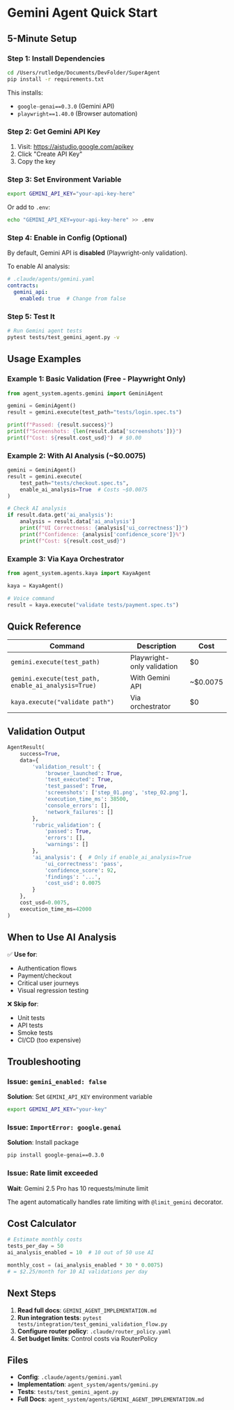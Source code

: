 # Gemini Agent Quick Start

## 5-Minute Setup

### Step 1: Install Dependencies

```bash
cd /Users/rutledge/Documents/DevFolder/SuperAgent
pip install -r requirements.txt
```

This installs:
- `google-genai==0.3.0` (Gemini API)
- `playwright==1.40.0` (Browser automation)

### Step 2: Get Gemini API Key

1. Visit: https://aistudio.google.com/apikey
2. Click "Create API Key"
3. Copy the key

### Step 3: Set Environment Variable

```bash
export GEMINI_API_KEY="your-api-key-here"
```

Or add to `.env`:
```bash
echo "GEMINI_API_KEY=your-api-key-here" >> .env
```

### Step 4: Enable in Config (Optional)

By default, Gemini API is **disabled** (Playwright-only validation).

To enable AI analysis:

```yaml
# .claude/agents/gemini.yaml
contracts:
  gemini_api:
    enabled: true  # Change from false
```

### Step 5: Test It

```bash
# Run Gemini agent tests
pytest tests/test_gemini_agent.py -v
```

## Usage Examples

### Example 1: Basic Validation (Free - Playwright Only)

```python
from agent_system.agents.gemini import GeminiAgent

gemini = GeminiAgent()
result = gemini.execute(test_path="tests/login.spec.ts")

print(f"Passed: {result.success}")
print(f"Screenshots: {len(result.data['screenshots'])}")
print(f"Cost: ${result.cost_usd}")  # $0.00
```

### Example 2: With AI Analysis (~$0.0075)

```python
gemini = GeminiAgent()
result = gemini.execute(
    test_path="tests/checkout.spec.ts",
    enable_ai_analysis=True  # Costs ~$0.0075
)

# Check AI analysis
if result.data.get('ai_analysis'):
    analysis = result.data['ai_analysis']
    print(f"UI Correctness: {analysis['ui_correctness']}")
    print(f"Confidence: {analysis['confidence_score']}%")
    print(f"Cost: ${result.cost_usd}")
```

### Example 3: Via Kaya Orchestrator

```python
from agent_system.agents.kaya import KayaAgent

kaya = KayaAgent()

# Voice command
result = kaya.execute("validate tests/payment.spec.ts")
```

## Quick Reference

| Command | Description | Cost |
|---------|-------------|------|
| `gemini.execute(test_path)` | Playwright-only validation | $0 |
| `gemini.execute(test_path, enable_ai_analysis=True)` | With Gemini API | ~$0.0075 |
| `kaya.execute("validate path")` | Via orchestrator | $0 |

## Validation Output

```python
AgentResult(
    success=True,
    data={
        'validation_result': {
            'browser_launched': True,
            'test_executed': True,
            'test_passed': True,
            'screenshots': ['step_01.png', 'step_02.png'],
            'execution_time_ms': 38500,
            'console_errors': [],
            'network_failures': []
        },
        'rubric_validation': {
            'passed': True,
            'errors': [],
            'warnings': []
        },
        'ai_analysis': {  # Only if enable_ai_analysis=True
            'ui_correctness': 'pass',
            'confidence_score': 92,
            'findings': '...',
            'cost_usd': 0.0075
        }
    },
    cost_usd=0.0075,
    execution_time_ms=42000
)
```

## When to Use AI Analysis

✅ **Use for**:
- Authentication flows
- Payment/checkout
- Critical user journeys
- Visual regression testing

❌ **Skip for**:
- Unit tests
- API tests
- Smoke tests
- CI/CD (too expensive)

## Troubleshooting

### Issue: `gemini_enabled: false`

**Solution**: Set `GEMINI_API_KEY` environment variable

```bash
export GEMINI_API_KEY="your-key"
```

### Issue: `ImportError: google.genai`

**Solution**: Install package

```bash
pip install google-genai==0.3.0
```

### Issue: Rate limit exceeded

**Wait**: Gemini 2.5 Pro has 10 requests/minute limit

The agent automatically handles rate limiting with `@limit_gemini` decorator.

## Cost Calculator

```python
# Estimate monthly costs
tests_per_day = 50
ai_analysis_enabled = 10  # 10 out of 50 use AI

monthly_cost = (ai_analysis_enabled * 30 * 0.0075)
# = $2.25/month for 10 AI validations per day
```

## Next Steps

1. **Read full docs**: `GEMINI_AGENT_IMPLEMENTATION.md`
2. **Run integration tests**: `pytest tests/integration/test_gemini_validation_flow.py`
3. **Configure router policy**: `.claude/router_policy.yaml`
4. **Set budget limits**: Control costs via RouterPolicy

## Files

- **Config**: `.claude/agents/gemini.yaml`
- **Implementation**: `agent_system/agents/gemini.py`
- **Tests**: `tests/test_gemini_agent.py`
- **Full Docs**: `agent_system/agents/GEMINI_AGENT_IMPLEMENTATION.md`

